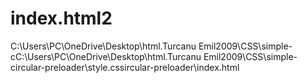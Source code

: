 # index.html2
C:\Users\PC\OneDrive\Desktop\html.Turcanu Emil2009\СSS\simple-cC:\Users\PC\OneDrive\Desktop\html.Turcanu Emil2009\СSS\simple-circular-preloader\style.cssircular-preloader\index.html

